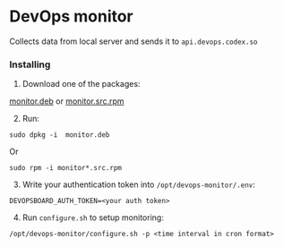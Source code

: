 # DevOps monitor

Collects data from local server and sends it to `api.devops.codex.so`

### Installing

1. Download one of the packages:

[monitor.deb](monitor.deb) or [monitor.src.rpm](monitor-1-1.src.rpm)

2. Run:

```shell
sudo dpkg -i  monitor.deb
``` 
   Or

```shell
sudo rpm -i monitor*.src.rpm
```
3. Write your authentication token into `/opt/devops-monitor/.env`:

```shell
DEVOPSBOARD_AUTH_TOKEN=<your auth token>
```

4. Run `configure.sh` to setup monitoring:

```shell
/opt/devops-monitor/configure.sh -p <time interval in cron format>
```
